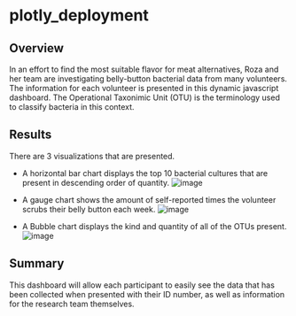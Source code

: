 # plotly_deployment

## Overview
  In an effort to find the most suitable flavor for meat alternatives, Roza and her team are investigating belly-button bacterial data from many volunteers. The information for each volunteer is presented in this dynamic javascript dashboard. The Operational Taxonimic Unit (OTU) is the terminology used to classify bacteria in this context.
## Results
  There are 3 visualizations that are presented.
  - A horizontal bar chart displays the top 10 bacterial cultures that are present in descending order of quantity. ![image](https://user-images.githubusercontent.com/40553064/126882841-40f1dcb0-a951-44ad-892c-ade3f52c262b.png)

  - A gauge chart shows the amount of self-reported times the volunteer scrubs their belly button each week. ![image](https://user-images.githubusercontent.com/40553064/126882849-f9f53200-f734-4a69-9492-ee00387a9d8d.png)

  - A Bubble chart displays the kind and quantity of all of the OTUs present. ![image](https://user-images.githubusercontent.com/40553064/126882854-e1500d99-29d5-45c7-936b-404a4c8a06d9.png)

## Summary
  This dashboard will allow each participant to easily see the data that has been collected when presented with their ID number, as well as information for the research team themselves.
